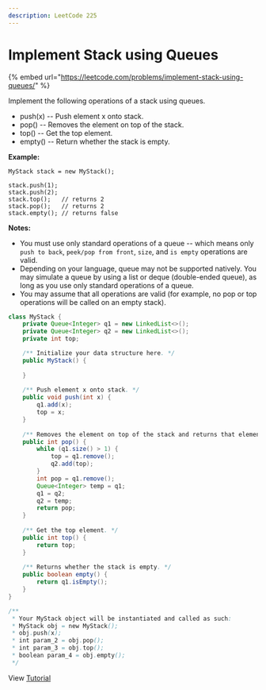 ```yaml
---
description: LeetCode 225
---
```


# Implement Stack using Queues

{% embed url="https://leetcode.com/problems/implement-stack-using-queues/" %}

Implement the following operations of a stack using queues.

* push(x) -- Push element x onto stack.
* pop() -- Removes the element on top of the stack.
* top() -- Get the top element.
* empty() -- Return whether the stack is empty.

**Example:**

```
MyStack stack = new MyStack();

stack.push(1);
stack.push(2);  
stack.top();   // returns 2
stack.pop();   // returns 2
stack.empty(); // returns false
```

**Notes:**

* You must use only standard operations of a queue -- which means only `push to back`, `peek/pop from front`, `size`, and `is empty` operations are valid.
* Depending on your language, queue may not be supported natively. You may simulate a queue by using a list or deque (double-ended queue), as long as you use only standard operations of a queue.
* You may assume that all operations are valid (for example, no pop or top operations will be called on an empty stack).

```java
class MyStack {
    private Queue<Integer> q1 = new LinkedList<>();
    private Queue<Integer> q2 = new LinkedList<>();
    private int top;

    /** Initialize your data structure here. */
    public MyStack() {
        
    }
    
    /** Push element x onto stack. */
    public void push(int x) {
        q1.add(x);
        top = x;
    }
    
    /** Removes the element on top of the stack and returns that element. */
    public int pop() {
        while (q1.size() > 1) {
            top = q1.remove();
            q2.add(top);
        }
        int pop = q1.remove();
        Queue<Integer> temp = q1;
        q1 = q2;
        q2 = temp;
        return pop;
    }
    
    /** Get the top element. */
    public int top() {
        return top;
    }
    
    /** Returns whether the stack is empty. */
    public boolean empty() {
        return q1.isEmpty();
    }
}

/**
 * Your MyStack object will be instantiated and called as such:
 * MyStack obj = new MyStack();
 * obj.push(x);
 * int param_2 = obj.pop();
 * int param_3 = obj.top();
 * boolean param_4 = obj.empty();
 */
```

View [Tutorial](https://leetcode.com/articles/implement-stack-using-queues/)
